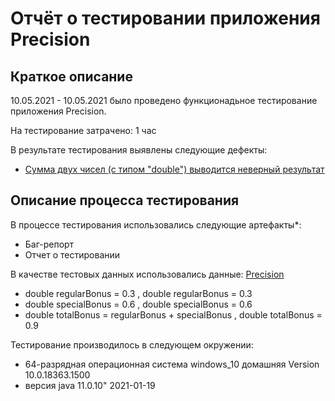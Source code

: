 # Отчёт о тестировании приложения Precision

## Краткое описание

10.05.2021 - 10.05.2021  было проведено функционадьное тестирование приложения Precision.

На тестирование затрачено: 1 час

В результате тестирования выявлены следующие дефекты:
* [Cумма двух чисел (с типом "double") выводится неверный результат](https://github.com/ivan3035789/test_3/issues/1)

## Описание процесса тестирования

В процессе тестирования использовались следующие артефакты*:
* Баг-репорт
* Отчет о тестировании


В качестве тестовых данных использовались данные: [Precision](https://github.com/netology-code/javaqa-homeworks/tree/master/programming)

* double regularBonus = 0.3 ,     double regularBonus = 0.3
* double specialBonus = 0.6   ,    double specialBonus = 0.6
* double totalBonus = regularBonus + specialBonus   ,   double totalBonus = 0.9

Тестирование производилось в следующем окружении:
* 64-разрядная операционная система windows_10 домашняя Version 10.0.18363.1500
* версия java 11.0.10" 2021-01-19